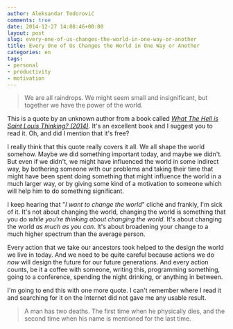 ```yaml
---
author: Aleksandar Todorović
comments: true
date: 2014-12-27 14:08:46+00:00
layout: post
slug: every-one-of-us-changes-the-world-in-one-way-or-another
title: Every One of Us Changes the World in One Way or Another
categories: en
tags:
- personal
- productivity
- motivation
---
```


<blockquote>We are all raindrops. We might seem small and insignificant, but together we have the power of the world.</blockquote>


This is a quote by an unknown author from a book called _[What The Hell is Saint Louis Thinking? (2014)](http://stlcurator.com/henry-goldkamp-what-the-hell-stl/)_. It's an excellent book and I suggest you to read it. Oh, and did I mention that it's free?

I really think that this quote really covers it all. We all shape the world somehow. Maybe we did something important today, and maybe we didn't. But even if we didn't, we might have influenced the world in some indirect way, by bothering someone with our problems and taking their time that might have been spent doing something that might influence the world in a much larger way, or by giving some kind of a motivation to someone which will help him to do something significant.

I keep hearing that "_I want to change the world_" cliché and frankly, I'm sick of it. It's not about changing the world, changing the world is something that you do _while you're thinking about changing the world_. It's about changing the world _as much as you can_. It's about broadening your change to a much higher spectrum than the average person.

Every action that we take our ancestors took helped to the design the world we live in today. And we need to be quite careful because actions we do _now_ will design the future for our future generations. And every action counts, be it a coffee with someone, writing this, programming something, going to a conference, spending the night drinking, or anything in between.

I'm going to end this with one more quote. I can't remember where I read it and searching for it on the Internet did not gave me any usable result.


<blockquote>A man has two deaths. The first time when he physically dies, and the second time when his name is mentioned for the last time.</blockquote>
